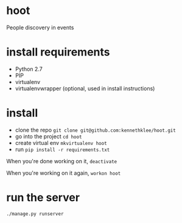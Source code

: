 hoot
====

People discovery in events

install requirements
===
* Python 2.7
* PIP
* virtualenv
* virtualenvwrapper (optional, used in install instructions)

install
===
* clone the repo `git clone git@github.com:kennethklee/hoot.git`
* go into the project `cd hoot`
* create virtual env `mkvirtualenv hoot`
* run `pip install -r requirements.txt`

When you're done working on it, `deactivate`

When you're working on it again, `workon hoot`

run the server
===
`./manage.py runserver`


